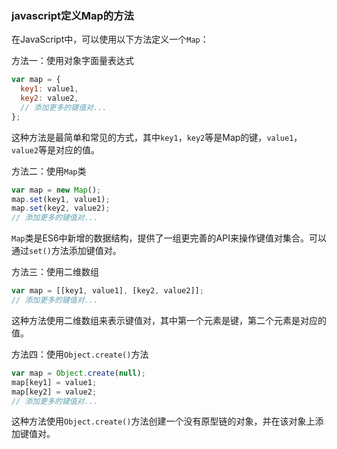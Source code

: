 ### javascript定义Map的方法

在JavaScript中，可以使用以下方法定义一个`Map`：

方法一：使用对象字面量表达式

```javascript
var map = {
  key1: value1,
  key2: value2,
  // 添加更多的键值对...
};
```

这种方法是最简单和常见的方式，其中`key1`，`key2`等是Map的键，`value1`，`value2`等是对应的值。

方法二：使用`Map`类

```javascript
var map = new Map();
map.set(key1, value1);
map.set(key2, value2);
// 添加更多的键值对...
```

`Map`类是ES6中新增的数据结构，提供了一组更完善的API来操作键值对集合。可以通过`set()`方法添加键值对。

方法三：使用二维数组

```javascript
var map = [[key1, value1], [key2, value2]];
// 添加更多的键值对...
```

这种方法使用二维数组来表示键值对，其中第一个元素是键，第二个元素是对应的值。

方法四：使用`Object.create()`方法

```javascript
var map = Object.create(null);
map[key1] = value1;
map[key2] = value2;
// 添加更多的键值对...
```

这种方法使用`Object.create()`方法创建一个没有原型链的对象，并在该对象上添加键值对。

